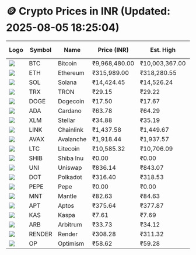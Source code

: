 # 🪙 Crypto Prices in INR (Updated: 2025-08-05 18:25:04)

| Logo | Symbol | Name       | Price (INR) | Est. High | Est. Low | Gross Profit | Fees | Net Profit | ROI % |
|------|--------|------------|-------------|-----------|----------|---------------|------|-------------|--------|
| ![](https://coin-images.coingecko.com/coins/images/1/large/bitcoin.png?1696501400) | BTC    | Bitcoin    | ₹9,968,480.00 | ₹10,003,367.00 | ₹9,933,593.00 | ₹702.40 | ₹200.00 | ₹502.40 | 0.50% |
| ![](https://coin-images.coingecko.com/coins/images/279/large/ethereum.png?1696501628) | ETH    | Ethereum   | ₹315,989.00 | ₹318,280.55 | ₹313,697.45 | ₹1,460.99 | ₹200.00 | ₹1,260.99 | 1.26% |
| ![](https://coin-images.coingecko.com/coins/images/4128/large/solana.png?1718769756) | SOL    | Solana     | ₹14,424.45 | ₹14,526.24 | ₹14,322.66 | ₹1,421.41 | ₹200.00 | ₹1,221.41 | 1.22% |
| ![](https://coin-images.coingecko.com/coins/images/1094/large/tron-logo.png?1696502193) | TRX    | TRON       | ₹29.15 | ₹29.22 | ₹29.08 | ₹474.54 | ₹200.00 | ₹274.54 | 0.27% |
| ![](https://coin-images.coingecko.com/coins/images/5/large/dogecoin.png?1696501409) | DOGE   | Dogecoin   | ₹17.50 | ₹17.67 | ₹17.33 | ₹2,008.54 | ₹200.00 | ₹1,808.54 | 1.81% |
| ![](https://coin-images.coingecko.com/coins/images/975/large/cardano.png?1696502090) | ADA    | Cardano    | ₹63.78 | ₹64.29 | ₹63.27 | ₹1,616.92 | ₹200.00 | ₹1,416.92 | 1.42% |
| ![](https://coin-images.coingecko.com/coins/images/100/large/fmpFRHHQ_400x400.jpg?1735231350) | XLM    | Stellar    | ₹34.88 | ₹35.19 | ₹34.57 | ₹1,796.38 | ₹200.00 | ₹1,596.38 | 1.60% |
| ![](https://coin-images.coingecko.com/coins/images/877/large/chainlink-new-logo.png?1696502009) | LINK   | Chainlink  | ₹1,437.58 | ₹1,449.67 | ₹1,425.49 | ₹1,696.47 | ₹200.00 | ₹1,496.47 | 1.50% |
| ![](https://coin-images.coingecko.com/coins/images/12559/large/Avalanche_Circle_RedWhite_Trans.png?1696512369) | AVAX   | Avalanche  | ₹1,918.44 | ₹1,937.57 | ₹1,899.31 | ₹2,014.20 | ₹200.00 | ₹1,814.20 | 1.81% |
| ![](https://coin-images.coingecko.com/coins/images/2/large/litecoin.png?1696501400) | LTC    | Litecoin   | ₹10,585.32 | ₹10,706.09 | ₹10,464.55 | ₹2,308.22 | ₹200.00 | ₹2,108.22 | 2.11% |
| ![](https://coin-images.coingecko.com/coins/images/11939/large/shiba.png?1696511800) | SHIB   | Shiba Inu  | ₹0.00 | ₹0.00 | ₹0.00 | ₹1,663.95 | ₹200.00 | ₹1,463.95 | 1.46% |
| ![](https://coin-images.coingecko.com/coins/images/12504/large/uniswap-logo.png?1720676669) | UNI    | Uniswap    | ₹836.14 | ₹843.07 | ₹829.21 | ₹1,671.11 | ₹200.00 | ₹1,471.11 | 1.47% |
| ![](https://coin-images.coingecko.com/coins/images/12171/large/polkadot.png?1696512008) | DOT    | Polkadot   | ₹316.40 | ₹318.53 | ₹314.27 | ₹1,352.64 | ₹200.00 | ₹1,152.64 | 1.15% |
| ![](https://coin-images.coingecko.com/coins/images/29850/large/pepe-token.jpeg?1696528776) | PEPE   | Pepe       | ₹0.00 | ₹0.00 | ₹0.00 | ₹2,081.74 | ₹200.00 | ₹1,881.74 | 1.88% |
| ![](https://coin-images.coingecko.com/coins/images/30980/large/Mantle-Logo-mark.png?1739213200) | MNT    | Mantle     | ₹82.63 | ₹84.63 | ₹80.63 | ₹4,952.04 | ₹200.00 | ₹4,752.04 | 4.75% |
| ![](https://coin-images.coingecko.com/coins/images/26455/large/aptos_round.png?1696525528) | APT    | Aptos      | ₹375.64 | ₹377.87 | ₹373.41 | ₹1,194.67 | ₹200.00 | ₹994.67 | 0.99% |
| ![](https://coin-images.coingecko.com/coins/images/25751/large/kaspa-icon-exchanges.png?1696524837) | KAS    | Kaspa      | ₹7.61 | ₹7.69 | ₹7.54 | ₹1,990.71 | ₹200.00 | ₹1,790.71 | 1.79% |
| ![](https://coin-images.coingecko.com/coins/images/16547/large/arb.jpg?1721358242) | ARB    | Arbitrum   | ₹33.73 | ₹34.12 | ₹33.34 | ₹2,366.85 | ₹200.00 | ₹2,166.85 | 2.17% |
| ![](https://coin-images.coingecko.com/coins/images/11636/large/rndr.png?1696511529) | RENDER | Render     | ₹308.28 | ₹311.32 | ₹305.24 | ₹1,989.23 | ₹200.00 | ₹1,789.23 | 1.79% |
| ![](https://coin-images.coingecko.com/coins/images/25244/large/Optimism.png?1696524385) | OP     | Optimism   | ₹58.62 | ₹59.28 | ₹57.96 | ₹2,282.67 | ₹200.00 | ₹2,082.67 | 2.08% |
